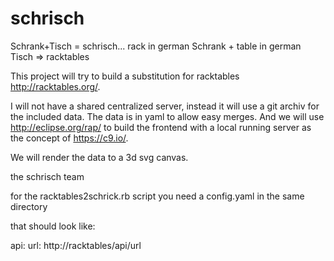 # schrisch
Schrank+Tisch = schrisch... 
rack in german Schrank + table in german Tisch => racktables

This project will try to build a substitution for racktables http://racktables.org/.

I will not have a shared centralized server, instead it will use a git archiv for the included
data. The data is in yaml to allow easy merges. And we will use http://eclipse.org/rap/ to
build the frontend with a local running server as the concept of https://c9.io/.

We will render the data to a 3d svg canvas.

the schrisch team

for the racktables2schrick.rb script you need a 
config.yaml in the same directory

that should look like:

api:
  url: http://racktables/api/url
